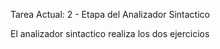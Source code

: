 Tarea Actual: 2 - Etapa del Analizador Sintactico

El analizador sintactico realiza los dos ejercicios

